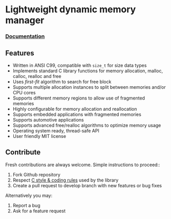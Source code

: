 # Lightweight dynamic memory manager

<h3><a href="http://docs.majerle.eu/projects/lwmem/">Documentation</a></h3>

## Features

* Written in ANSI C99, compatible with ``size_t`` for size data types
* Implements standard C library functions for memory allocation, malloc, calloc, realloc and free
* Uses *first-fit* algorithm to search for free block
* Supports multiple allocation instances to split between memories and/or CPU cores
* Supports different memory regions to allow use of fragmented memories
* Highly configurable for memory allocation and reallocation
* Supports embedded applications with fragmented memories
* Supports automotive applications
* Supports advanced free/realloc algorithms to optimize memory usage
* Operating system ready, thread-safe API
* User friendly MIT license

## Contribute

Fresh contributions are always welcome. Simple instructions to proceed::

1. Fork Github repository
2. Respect [C style & coding rules](https://github.com/MaJerle/c-code-style) used by the library
3. Create a pull request to develop branch with new features or bug fixes

Alternatively you may:

1. Report a bug
2. Ask for a feature request

